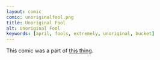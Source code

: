 ```yaml
---
layout: comic
comic: unoriginalfool.png
title: Unoriginal Fool
alt: Unoriginal Fool
keywords: [april, fools, extremely, unoriginal, bucket]
---
```


This comic was a part of [this thing](http://www.theverge.com/tldr/2016/4/1/11345654/why-did-webcomic-artists-all-post-the-same-comic-today-making-fools.).